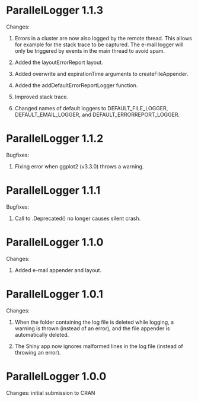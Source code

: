 ParallelLogger 1.1.3
=====================

Changes:

1. Errors in a cluster are now also logged by the remote thread. This allows for example for the stack trace to be captured. The e-mail logger will only be triggered by events in the main thread to avoid spam.

2. Added the layoutErrorReport layout.

3. Added overwrite and expirationTime arguments to createFileAppender.

4. Added the addDefaultErrorReportLogger function. 

5. Improved stack trace.

6. Changed names of default loggers to DEFAULT_FILE_LOGGER, DEFAULT_EMAIL_LOGGER, and DEFAULT_ERRORREPORT_LOGGER.


ParallelLogger 1.1.2
=====================

Bugfixes:

1. Fixing error when ggplot2 (v3.3.0) throws a warning.


ParallelLogger 1.1.1
=====================

Bugfixes:

1. Call to .Deprecated() no longer causes silent crash.


ParallelLogger 1.1.0
=====================

Changes:

1. Added e-mail appender and layout.


ParallelLogger 1.0.1
=====================

Changes:

1. When the folder containing the log file is deleted while logging, a warning is thrown (instead of an error), and the file appender is automatically deleted.

2. The Shiny app now ignores malformed lines in the log file (instead of throwing an error).


ParallelLogger 1.0.0
=====================

Changes: initial submission to CRAN

